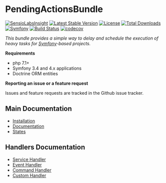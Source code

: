 PendingActionsBundle
===================

[![SensioLabsInsight](https://insight.sensiolabs.com/projects/c607d9d8-329b-461a-82f8-8ad30be60be8/mini.png)](https://insight.sensiolabs.com/projects/c607d9d8-329b-461a-82f8-8ad30be60be8)
[![Latest Stable Version](https://poser.pugx.org/clavicula-nox/pendingactions-bundle/v/stable)](https://packagist.org/packages/clavicula-nox/pendingactions-bundle)
[![License](https://poser.pugx.org/clavicula-nox/pendingactions-bundle/license)](https://packagist.org/packages/clavicula-nox/pendingactions-bundle)
[![Total Downloads](https://poser.pugx.org/clavicula-nox/pendingactions-bundle/downloads)](https://packagist.org/packages/clavicula-nox/pendingactions-bundle)
[![Symfony](https://img.shields.io/badge/Symfony-%203.4%20&%204.x-green.svg "Supports Symfony 3.4 & 4.x")](https://symfony.com/)
[![Build Status](https://travis-ci.org/Clavicula-Nox/PendingActionsBundle.svg?branch=master)](https://travis-ci.org/Clavicula-Nox/PendingActionsBundle)
[![codecov](https://codecov.io/gh/Clavicula-Nox/PendingActionsBundle/branch/master/graph/badge.svg)](https://codecov.io/gh/Clavicula-Nox/PendingActionsBundle)

*This bundle provides a simple way to delay and schedule the execution of heavy tasks for [Symfony](http://symfony.com/)-based projects.*

**Requirements**

  * php 7.1+
  * Symfony 3.4 and 4.x applications
  * Doctrine ORM entities

**Reporting an issue or a feature request**

Issues and feature requests are tracked in the Github issue tracker.

## Main Documentation

  * [Installation](Docs/installation.md)
  * [Documentation](Docs/documentation.md)
  * [States](Docs/states.md)

## Handlers Documentation

  * [Service Handler](Docs/service-handler.md)
  * [Event Handler](Docs/event-handler.md)
  * [Command Handler](Docs/command-handler.md)
  * [Custom Handler](Docs/custom-handler.md)
